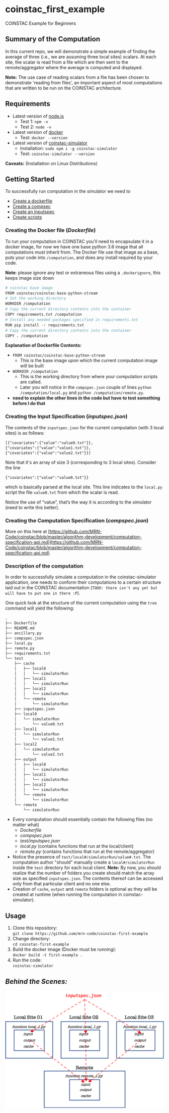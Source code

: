 # coinstac_first_example
COINSTAC Example for Beginners

## Summary of the Computation
In this current repo, we will demonstrate a simple example of finding the average of three (i.e., we are assuming three local sites) scalars. At each site, the scalar is read from a file which are then sent to the remote/aggregator where the average is computed and displayed.

**Note:** The use case of reading scalars from a file has been chosen to demonstrate 'reading from files', an important aspect of most computations that are written to be run on the COINSTAC architecture.

## Requirements
  - Latest version of [node.js](https://nodejs.org/en/download/)
    - Test 1: ```npm -v ```
    - Test 2: ```node -v ```
  - Latest version of [docker](https://docs.docker.com/install/)
    - Test: ```docker --version```
  - Latest version of [coinstac-simulator](https://npm.org/packages/coinstac-simulator)
    - Installation: ```sudo npm i -g coinstac-simulator```
    - Test: ```coinstac-simulator --version```

**Caveats:** (Installation on Linux Distributions)

## Getting Started
To successfully run computation in the simulator we need to
- [Create a dockerfile](#Creating-a-dockerfile)
- [Create a compsec](#Creating-a-compsec)
- [Create an inputspec](#Creating-an-inputspec)
- [Create scripts](#Writing-computation-scripts)

### Creating the Docker file (_Dockerfile_)
To run your computation in COINSTAC you'll need to encapsulate it in a docker image, for now we have one base python 3.6 image that all computations must inherit from. The Docker file use that image as a base, puts your code into `/computation`, and does any install required by your code.

**Note**: please ignore any test or extraneous files using a `.dockerignore`, this keeps image size down
```sh
# coinstac base image
FROM coinstac/coinstac-base-python-stream
# Set the working directory
WORKDIR /computation
# Copy the current directory contents into the container
COPY requirements.txt /computation
# Install any needed packages specified in requirements.txt
RUN pip install -r requirements.txt
# Copy the current directory contents into the container
COPY . /computation
```
**Explanation of Dockerfile Contents:**
- ```FROM coinstac/coinstac-base-python-stream```
  - This is the base image upon which the current computation image will be built
- ```WORKDIR /computation```
  - This is the working directory from where your computation scripts are called.
  -  Later you will notice in the `compspec.json` couple of lines `python /computation/local.py` and `python /computation/remote.py`.
- **need to explain the other lines in the code but have to test something before I do that**

### Creating the Input Specification (_inputspec.json_)

The contents of the `inputspec.json` for the current computation (with 3 local sites) is as follows:

```
[{"covariates":{"value":"value0.txt"}},
{"covariates":{"value":"value1.txt"}},
{"covariates":{"value":"value2.txt"}}]
```

Note that it's an array of size 3 (corresponding to 3 local sites). Consider the line

```
{"covariates":{"value":"value0.txt"}}
```

which is basically parsed at the local site. This line indicates to the `local.py` script the file `value0.txt` from which the scalar is read.

Notice the use of “value”, that’s the way it is according to the simulator (need to write this better).

### Creating the Computation Specification (_compspec.json_)

More on this here at [https://github.com/MRN-Code/coinstac/blob/master/algorithm-development/computation-specification-api.md](https://github.com/MRN-Code/coinstac/blob/master/algorithm-development/computation-specification-api.md)

### Description of the computation
In order to successfully simulate a computation in the coinstac-simulator application, one needs to conform their computations to a certain structure laid out in the COINSTAC documentation (`TODO: there isn't any yet but will have to put one in there :P`).

One quick look at the structure of the current computation using the `tree` command will yield the following:

```
.
├── Dockerfile
├── README.md
├── ancillary.py
├── compspec.json
├── local.py
├── remote.py
├── requirements.txt
└── test
    ├── cache
    │   ├── local0
    │   │   └── simulatorRun
    │   ├── local1
    │   │   └── simulatorRun
    │   ├── local2
    │   │   └── simulatorRun
    │   └── remote
    │       └── simulatorRun
    ├── inputspec.json
    ├── local0
    │   └── simulatorRun
    │       └── value0.txt
    ├── local1
    │   └── simulatorRun
    │       └── value1.txt
    ├── local2
    │   └── simulatorRun
    │       └── value2.txt
    ├── output
    │   ├── local0
    │   │   └── simulatorRun
    │   ├── local1
    │   │   └── simulatorRun
    │   ├── local2
    │   │   └── simulatorRun
    │   └── remote
    │       └── simulatorRun
    └── remote
        └── simulatorRun
```

- Every computation should essentially contain the following files (no matter what)
  - _Dockerfile_
  - _compspec.json_
  - _test/inputspec.json_
  - _local.py_ (contains functions that run at the local/client)
  - _remote.py_ (contains functions that run at the remote/aggregator)
- Notice the presence of `test/local#/simulatorRun/value#.txt`. The computation author "should" manually create a `local#/simulatorRun` inside the `test` directory for each local client. **Note:** By now, you should realize that the number of folders you create should match the array size as specified `inputspec.json`. The contents thereof can be accessed only from that particular client and no one else.
- Creation of `cache`, `output` and `remote` folders is optional as they will be created at runtime (when running the computation in coinstac-simulator).


## Usage
1. Clone this repository:\
`git clone https://github.com/mrn-code/coinstac-first-example`
2. Change directory:\
`cd coinstac-first-example`
3. Build the docker image (Docker must be running):\
`docker build -t first-example .`
4. Run the code:\
`coinstac-simulator`

## _Behind the Scenes:_
![coinstac-first-example](https://github.com/MRN-Code/coinstac-first-example/blob/master/img/coinstac-first-example.png)
